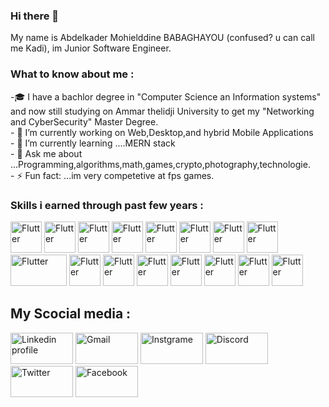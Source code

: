 ### Hi there 👋

My name is Abdelkader Mohielddine BABAGHAYOU (confused? u can call me Kadi), im Junior Software Engineer.
<h3>What to know about me :</h3>
<p>
-🎓 I have a bachlor degree in "Computer Science an Information systems" and now still studying on Ammar thelidji University to get my "Networking and CyberSecurity" Master Degree.<br>
- 🔭 I’m currently working on Web,Desktop,and hybrid Mobile Applications<br>
- 🌱 I’m currently learning ....MERN stack<br>
- 💬 Ask me about ...Programming,algorithms,math,games,crypto,photography,technologie.<br>
- ⚡ Fun fact: ...im very competetive at fps games.<br>
</p>
<h3>Skills i earned through past few years :</h3>
<p align="left">
  <img title="Flutter" src="https://www.vectorlogo.zone/logos/java/java-icon.svg" width="50" height="50"/>
  <img title="Flutter" src="https://www.vectorlogo.zone/logos/w3_html5/w3_html5-icon.svg" width="50" height="50"/>
  <img title="Flutter" src="https://www.vectorlogo.zone/logos/getbootstrap/getbootstrap-icon.svg" width="50" height="50"/>
  <img title="Flutter" src="https://www.vectorlogo.zone/logos/javascript/javascript-vertical.svg" width="50" height="50"/>
  <img title="Flutter" src="https://www.vectorlogo.zone/logos/python/python-vertical.svg" width="50" height="50"/>
  <img title="Flutter" src="https://www.vectorlogo.zone/logos/dartlang/dartlang-icon.svg" width="50" height="50"/>
  <img title="Flutter" src="https://www.vectorlogo.zone/logos/flutterio/flutterio-icon.svg" width="50" height="50"/>
  <img title="Flutter" src="https://www.vectorlogo.zone/logos/sqlite/sqlite-icon.svg" width="50" height="50"/>
  <img title="Flutter" src="https://www.vectorlogo.zone/logos/mysql/mysql-official.svg" width="90" height="50"/>
  <img title="Flutter" src="https://www.vectorlogo.zone/logos/git-scm/git-scm-icon.svg" width="50" height="50"/>
  <img title="Flutter" src="https://www.vectorlogo.zone/logos/reactjs/reactjs-icon.svg" width="50" height="50"/>
  <img title="Flutter" src="https://www.vectorlogo.zone/logos/nodejs/nodejs-icon.svg" width="50" height="50"/>
  <img title="Flutter" src="https://www.vectorlogo.zone/logos/linux/linux-icon.svg" width="50" height="50"/>
  <img title="Flutter" src="https://www.vectorlogo.zone/logos/firebase/firebase-icon.svg" width="50" height="50"/>
  <img title="Flutter" src="https://www.vectorlogo.zone/logos/mongodb/mongodb-icon.svg" width="50" height="50"/>
  <img title="Flutter" src="https://www.vectorlogo.zone/logos/docker/docker-icon.svg" width="50" height="50"/>
 
 </P>


<h2> My Scocial media :</h2>
    <p float="center">
       <a href="https://www.linkedin.com/in/abdelkader-babaghayou-250979211/"><img alt="Linkedin profile"  title="LinkedIn" src="https://www.vectorlogo.zone/logos/linkedin/linkedin-ar21.svg"   width="100" height="50" /></a>
      <a href="abdelkaderbabaghayou@gmail.com"><img alt="Gmail"  title="Gmail" src="https://www.vectorlogo.zone/logos/gmail/gmail-ar21.svg"   width="100" height="50" /></a>
       <a href="https://www.instagram.com/aek_babaghayou/"><img title="Instgrame" src="https://www.vectorlogo.zone/logos/instagram/instagram-ar21.svg"   width="100" height="50" /></a>
      <a href="https://discord.com/users/DigoXin#4241"><img title="Discord" src="https://www.vectorlogo.zone/logos/discordapp/discordapp-ar21.svg"   width="100" height="50" /></a>
      <a href="https://twitter.com/D1goxin"><img title="Twitter" src="https://www.vectorlogo.zone/logos/twitter/twitter-ar21.svg"   width="100" height="50" /></a>
      <a href="https://www.facebook.com/Aekdigoxin/"><img title="Facebook" src="https://www.vectorlogo.zone/logos/facebook/facebook-ar21.svg"   width="100" height="50" /></a>
    </p>
